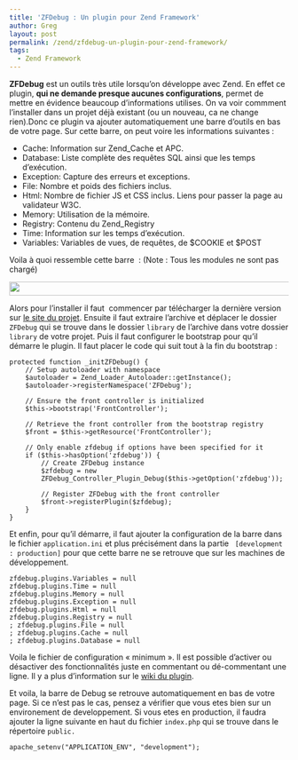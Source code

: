 ```yaml
---
title: 'ZFDebug : Un plugin pour Zend Framework'
author: Greg
layout: post
permalink: /zend/zfdebug-un-plugin-pour-zend-framework/
tags:
  - Zend Framework
---
```


**ZFDebug** est un outils très utile lorsqu’on développe avec Zend. En effet ce
plugin, **qui ne demande presque aucunes configurations**, permet de mettre en
évidence beaucoup d’informations utilises. On va voir commment l’installer dans
un projet déjà existant (ou un nouveau, ca ne change rien).Donc ce plugin va
ajouter automatiquement une barre d’outils en bas de votre page. Sur cette
barre, on peut voire les informations suivantes :

* Cache: Information sur Zend_Cache et APC.
* Database: Liste complète des requêtes SQL ainsi que les temps
d’exécution.
* Exception: Capture des erreurs et exceptions.
* File: Nombre et poids des fichiers inclus.
* Html: Nombre de fichier JS et CSS inclus. Liens pour passer la page au
validateur W3C.
* Memory: Utilisation de la mémoire.
* Registry: Contenu du Zend_Registry
* Time: Information sur les temps d’exécution.
* Variables: Variables de vues, de requêtes, de $COOKIE et $POST

Voila à quoi ressemble cette barre  : (Note : Tous les modules ne sont pas
chargé)

<a href="{{ relativeRoot }}/wp-content/uploads/2010/08/ZFDebug-bar1.png"
rel="lightbox[1270]"><img class="aligncenter size-full wp-image-1274"
title="ZFDebug bar" src="{{ relativeRoot }}/wp-content/uploads/2010/08/ZFDebug-
bar1.png" alt="" width="626" height="25" /></a>

Alors pour l’installer il faut  commencer par télécharger la dernière version
sur <a href="http://code.google.com/p/zfdebug/" target="_blank">le site du
projet</a>. Ensuite il faut extraire l’archive et déplacer le dossier `ZFDebug`
qui se trouve dans le dossier `library` de l’archive dans votre dossier
`library` de votre projet. Puis il faut configurer le bootstrap pour qu’il
démarre le plugin. Il faut placer le code qui suit tout à la fin du bootstrap :

    protected function _initZFDebug() {
        // Setup autoloader with namespace
        $autoloader = Zend_Loader_Autoloader::getInstance();
        $autoloader->registerNamespace('ZFDebug');

        // Ensure the front controller is initialized
        $this->bootstrap('FrontController');

        // Retrieve the front controller from the bootstrap registry
        $front = $this->getResource('FrontController');

        // Only enable zfdebug if options have been specified for it
        if ($this->hasOption('zfdebug')) {
            // Create ZFDebug instance
            $zfdebug = new
            ZFDebug_Controller_Plugin_Debug($this->getOption('zfdebug'));

            // Register ZFDebug with the front controller
            $front->registerPlugin($zfdebug);
        }
    }

Et enfin, pour qu’il démarre, il faut ajouter la configuration de la barre dans
le fichier `application.ini` et plus précisément dans la partie ` [development :
production]` pour que cette barre ne se retrouve que sur les machines de
développement.

    zfdebug.plugins.Variables = null
    zfdebug.plugins.Time = null
    zfdebug.plugins.Memory = null
    zfdebug.plugins.Exception = null
    zfdebug.plugins.Html = null
    zfdebug.plugins.Registry = null
    ; zfdebug.plugins.File = null
    ; zfdebug.plugins.Cache = null
    ; zfdebug.plugins.Database = null


Voila le fichier de configuration « minimum ». Il est possible d’activer ou
désactiver des fonctionnalités juste en commentant ou dé-commentant une ligne.
Il y a plus d’information sur le <a href="http://code.google.com/p/zfdebug/wiki/Installation" target="_blank">wiki
du plugin</a>.

Et voila, la barre de Debug se retrouve automatiquement en bas de votre page. Si
ce n’est pas le cas, pensez a vérifier que vous etes bien sur un environement de
developpement. Si vous etes en production, il faudra ajouter la ligne suivante
en haut du fichier `index.php` qui se trouve dans le répertoire `public.`

    apache_setenv("APPLICATION_ENV", "development");
